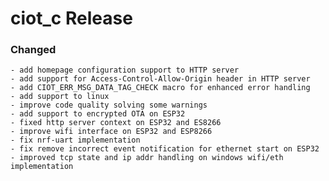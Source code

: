 # ciot_c Release

### Changed
    - add homepage configuration support to HTTP server
    - add support for Access-Control-Allow-Origin header in HTTP server
    - add CIOT_ERR_MSG_DATA_TAG_CHECK macro for enhanced error handling
    - add support to linux
    - improve code quality solving some warnings
    - add support to encrypted OTA on ESP32
    - fixed http server context on ESP32 and ES8266
    - improve wifi interface on ESP32 and ESP8266
    - fix nrf-uart implementation
    - fix remove incorrect event notification for ethernet start on ESP32
    - improved tcp state and ip addr handling on windows wifi/eth implementation